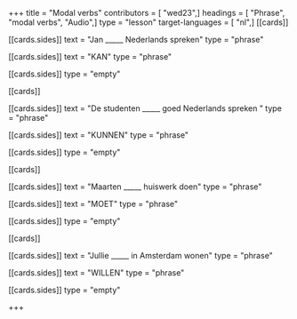 +++
title = "Modal verbs"
contributors = [ "wed23",]
headings = [ "Phrase", "modal verbs", "Audio",]
type = "lesson"
target-languages = [ "nl",]
[[cards]]

[[cards.sides]]
text = "Jan _____ Nederlands spreken"
type = "phrase"

[[cards.sides]]
text = "KAN"
type = "phrase"

[[cards.sides]]
type = "empty"

[[cards]]

[[cards.sides]]
text = "De studenten _____ goed Nederlands spreken "
type = "phrase"

[[cards.sides]]
text = "KUNNEN"
type = "phrase"

[[cards.sides]]
type = "empty"

[[cards]]

[[cards.sides]]
text = "Maarten _____ huiswerk doen"
type = "phrase"

[[cards.sides]]
text = "MOET"
type = "phrase"

[[cards.sides]]
type = "empty"

[[cards]]

[[cards.sides]]
text = "Jullie _____ in Amsterdam wonen"
type = "phrase"

[[cards.sides]]
text = "WILLEN"
type = "phrase"

[[cards.sides]]
type = "empty"

+++
